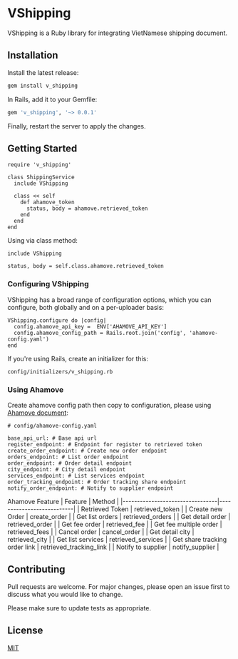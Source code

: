 # VShipping

VShipping is a Ruby library for integrating VietNamese shipping document.

## Installation

Install the latest release:

```bash
gem install v_shipping
```
In Rails, add it to your Gemfile:

```bash
gem 'v_shipping', '~> 0.0.1'
```

Finally, restart the server to apply the changes.

## Getting Started


```
require 'v_shipping'

class ShippingService
  include VShipping

  class << self
    def ahamove_token
      status, body = ahamove.retrieved_token
    end
  end
end
```

Using via class method:

```
include VShipping

status, body = self.class.ahamove.retrieved_token
```

### Configuring VShipping

VShipping has a broad range of configuration options, which you can configure, both globally and on a per-uploader basis:

```
VShipping.configure do |config|
  config.ahamove_api_key =  ENV['AHAMOVE_API_KEY']
  config.ahamove_config_path = Rails.root.join('config', 'ahamove-config.yaml')
end

```
If you're using Rails, create an initializer for this:
```
config/initializers/v_shipping.rb
```
### Using Ahamove
Create ahamove config path then copy to configuration, please using [Ahamove document](https://developers.ahamove.com):

```
# config/ahamove-config.yaml

base_api_url: # Base api url
register_endpoint: # Endpoint for register to retrieved token
create_order_endpoint: # Create new order endpoint
orders_endpoint: # List order endpoint
order_endpoint: # Order detail endpoint
city_endpoint: # City detail endpoint
services_endpoint: # List services endpoint
order_tracking_endpoint: # Order tracking share endpoint
notify_order_endpoint: # Notify to supplier endpoint
```
Ahamove Feature
| Feature                         |  Method                   |
|---------------------------------|---------------------------|
|  Retrieved Token                |  retrieved_token          |
|  Create new Order               |  create_order             |
|  Get list orders                |  retrieved_orders         |
|  Get detail order               |  retrieved_order          |
|  Get fee order                  |  retrieved_fee            |
|  Get fee multiple order         |  retrieved_fees           |
|  Cancel order                   |  cancel_order             |
|  Get detail city                |  retrieved_city           |
|  Get list services              |  retrieved_services       |
|  Get share tracking order link  |  retrieved_tracking_link  |
|  Notify to supplier             |  notify_supplier          |

## Contributing
Pull requests are welcome. For major changes, please open an issue first to discuss what you would like to change.


Please make sure to update tests as appropriate.

## License
[MIT](https://choosealicense.com/licenses/mit/)